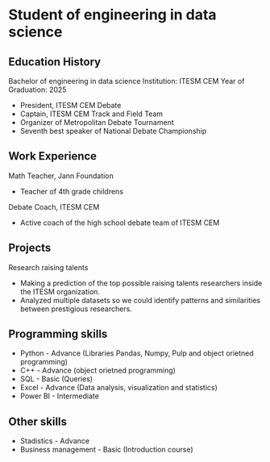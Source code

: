 # Student of engineering in data science

## Education History
Bachelor of engineering in data science Institution: ITESM CEM
Year of Graduation: 2025
- President, ITESM CEM Debate
- Captain, ITESM CEM Track and Field Team
- Organizer of Metropolitan Debate Tournament
- Seventh best speaker of National Debate Championship

## Work Experience
Math Teacher, Jann Foundation
- Teacher of 4th grade childrens

Debate Coach, ITESM CEM
- Active coach of the high school debate team of ITESM CEM

## Projects
Research raising talents
- Making a prediction of the top possible
  raising talents researchers inside the ITESM organization.
- Analyzed multiple datasets so we could identify patterns and similarities between prestigious researchers. 

## Programming skills
- Python - Advance (Libraries Pandas, Numpy, Pulp and object orietned programming)
- C++ - Advance (object orietned programming)
- SQL - Basic (Queries)
- Excel - Advance (Data analysis, visualization and statistics)
- Power BI - Intermediate

## Other skills
- Stadistics - Advance
- Business management - Basic (Introduction course)
